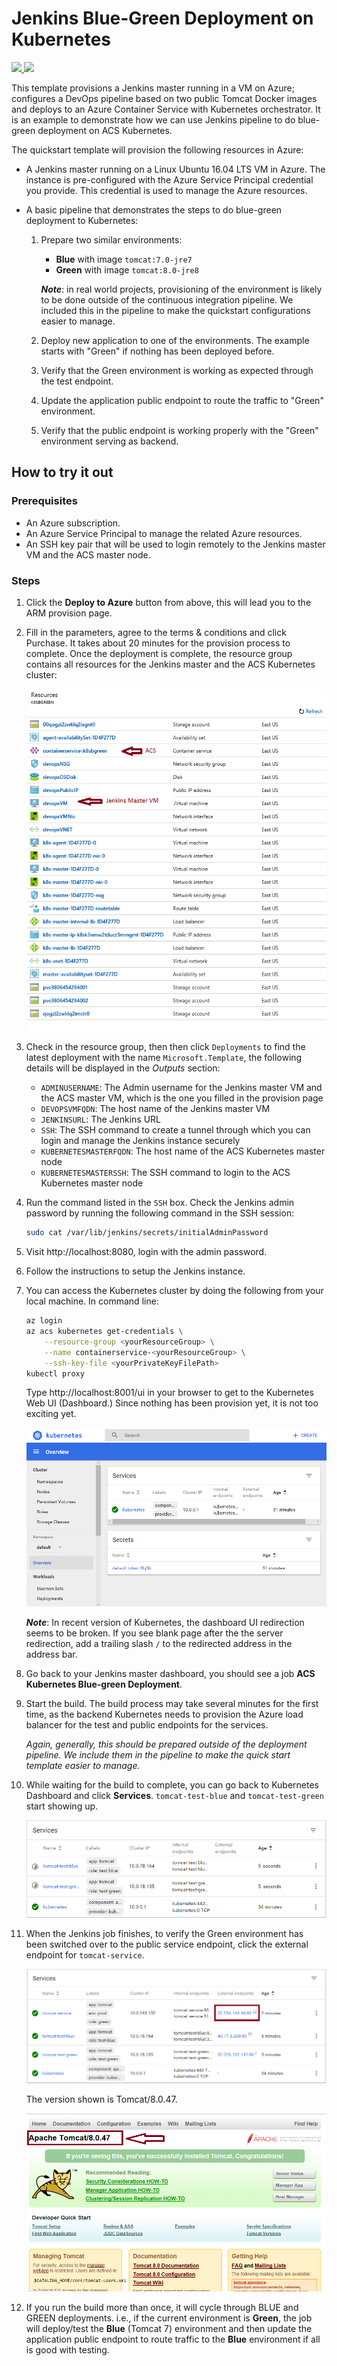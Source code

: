 # Jenkins Blue-Green Deployment on Kubernetes

<a href="https://portal.azure.com/#create/Microsoft.Template/uri/https%3A%2F%2Fraw.githubusercontent.com%2FArieShout%2Fazure-quickstart-templates%2Fblue-green%2F301-jenkins-k8s-blue-green%2Fazuredeploy.json" target="_blank">
    <img src="http://azuredeploy.net/deploybutton.png"/>
</a>
<a href="http://armviz.io/#/?load=https%3A%2F%2Fraw.githubusercontent.com%2FArieShout%2Fazure-quickstart-templates%2Fblue-green%2F301-jenkins-k8s-blue-green%2Fazuredeploy.json" target="_blank">
    <img src="http://armviz.io/visualizebutton.png"/>
</a>

This template provisions a Jenkins master running in a VM on Azure; configures a DevOps pipeline based on
two public Tomcat Docker images and deploys to an Azure Container Service with Kubernetes orchestrator.
It is an example to demonstrate how we can use Jenkins pipeline to do blue-green deployment on ACS Kubernetes.

The quickstart template will provision the following resources in Azure:

* A Jenkins master running on a Linux Ubuntu 16.04 LTS VM in Azure. The instance is pre-configured with
   the Azure Service Principal credential you provide. This credential is used to manage the Azure resources.
* A basic pipeline that demonstrates the steps to do blue-green deployment to Kubernetes:

   1. Prepare two similar environments:

      * **Blue** with image `tomcat:7.0-jre7`
      * **Green** with image `tomcat:8.0-jre8`

      ***Note***: in real world projects, provisioning of the environment is likely to be done outside of
      the continuous integration pipeline. We included this in the pipeline to make the quickstart configurations
      easier to manage.

   1. Deploy new application to one of the environments. The example starts with "Green" if nothing
      has been deployed before.
   1. Verify that the Green environment is working as expected through the test endpoint.
   1. Update the application public endpoint to route the traffic to "Green" environment.
   1. Verify that the public endpoint is working properly with the "Green" environment serving as backend.

## How to try it out

### Prerequisites

* An Azure subscription.
* An Azure Service Principal to manage the related Azure resources.
* An SSH key pair that will be used to login remotely to the Jenkins master VM and the ACS master node.

### Steps

1. Click the **Deploy to Azure** button from above, this will lead you to the ARM provision page.
1. Fill in the parameters, agree to the terms & conditions and click Purchase. It takes about 20 minutes
   for the provision process to complete. Once the deployment is complete, the resource group contains
   all resources for the Jenkins master and the ACS Kubernetes cluster:

   ![Resource List](img/resource-list.png)

1. Check in the resource group, then then click `Deployments` to find the latest deployment with the name
   `Microsoft.Template`, the following details will be displayed in the *Outputs* section:
   * `ADMINUSERNAME`: The Admin username for the Jenkins master VM and the ACS master VM, which is the one
      you filled in the provision page
   * `DEVOPSVMFQDN`: The host name of the Jenkins master VM
   * `JENKINSURL`: The Jenkins URL
   * `SSH`: The SSH command to create a tunnel through which you can login and manage the Jenkins instance
      securely
   * `KUBERNETESMASTERFQDN`: The host name of the ACS Kubernetes master node
   * `KUBERNETESMASTERSSH`: The SSH command to login to the ACS Kubernetes master node
1. Run the command listed in the `SSH` box. Check the Jenkins admin password by running the following command
   in the SSH session:

   ```sh
   sudo cat /var/lib/jenkins/secrets/initialAdminPassword
   ```

1. Visit http://localhost:8080, login with the admin password.
1. Follow the instructions to setup the Jenkins instance.
1. You can access the Kubernetes cluster by doing the following from your local machine. In command line:

   ```sh
   az login
   az acs kubernetes get-credentials \
       --resource-group <yourResourceGroup> \
       --name containerservice-<yourResourceGroup> \
       --ssh-key-file <yourPrivateKeyFilePath>
   kubectl proxy
   ```

   Type http://localhost:8001/ui in your browser to get to the Kubernetes Web UI (Dashboard.) Since nothing
   has been provision yet, it is not too exciting yet.

   ![Kubernetes UI](img/kubernetes-ui.png)

   ***Note***: In recent version of Kubernetes, the dashboard UI redirection seems to be broken. If you see
   blank page after the the server redirection, add a trailing slash `/` to the redirected address in the
   address bar.

1. Go back to your Jenkins master dashboard, you should see a job **ACS Kubernetes Blue-green Deployment**.
1. Start the build. The build process may take several minutes for the first time, as the backend Kubernetes
   needs to provision the Azure load balancer for the test and public endpoints for the services.

   *Again, generally, this should be prepared outside of the deployment pipeline. We include them in the pipeline
   to make the quick start template easier to manage.*

1. While waiting for the build to complete, you can go back to Kubernetes Dashboard and click **Services**.
   `tomcat-test-blue` and `tomcat-test-green` start showing up.

   ![Test Endpoint](img/k8s-test-service.png)

1. When the Jenkins job finishes, to verify the Green environment has been switched over to the public
   service endpoint, click the external endpoint for `tomcat-service`.

   ![Service Endpoint](img/k8s-tomcat-service.png)

   The version shown is Tomcat/8.0.47.

   ![Tomcat Landing Page](img/tomcat.png)

1. If you run the build more than once, it will cycle through BLUE and GREEN deployments. i.e., if the current
   environment is **Green**, the job will deploy/test the **Blue** (Tomcat 7) environment and then update
   the application public endpoint to route traffic to the **Blue** environment if all is good with testing.
